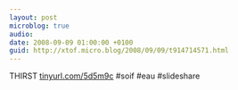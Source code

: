 ```yaml
---
layout: post
microblog: true
audio: 
date: 2008-09-09 01:00:00 +0100
guid: http://xtof.micro.blog/2008/09/09/t914714571.html
---
```

THIRST [tinyurl.com/5d5m9c](http://tinyurl.com/5d5m9c) #soif #eau #slideshare
